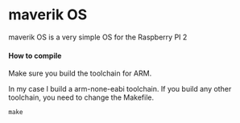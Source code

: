 # maverik OS

maverik OS is a very simple OS for the Raspberry PI 2

#### How to compile

Make sure you build the toolchain for ARM.

In my case I build a arm-none-eabi toolchain.
If you build any other toolchain, you need to change the Makefile.

    make